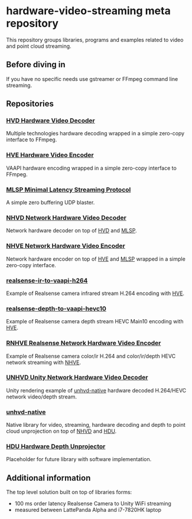 # hardware-video-streaming meta repository

This repository groups libraries, programs and examples related to video and point cloud streaming.

## Before diving in

If you have no specific needs use gstreamer or FFmpeg command line streaming.

## Repositories
 
### [HVD Hardware Video Decoder](https://github.com/bmegli/hardware-video-decoder)

Multiple technologies hardware decoding wrapped in a simple zero-copy interface to FFmpeg.

### [HVE Hardware Video Encoder](https://github.com/bmegli/hardware-video-encoder)

VAAPI hardware encoding wrapped in a simple zero-copy interface to FFmpeg.

### [MLSP Minimal Latency Streaming Protocol](https://github.com/bmegli/minimal-latency-streaming-protocol)

A simple zero buffering UDP blaster.

### [NHVD Network Hardware Video Decoder](https://github.com/bmegli/network-hardware-video-decoder)

Network hardware decoder on top of [HVD](https://github.com/bmegli/hardware-video-decoder) and [MLSP](https://github.com/bmegli/minimal-latency-streaming-protocol).

### [NHVE Network Hardware Video Encoder](https://github.com/bmegli/network-hardware-video-encoder)

Network hardware encoder on top of [HVE](https://github.com/bmegli/hardware-video-encoder) and [MLSP](https://github.com/bmegli/minimal-latency-streaming-protocol) wrapped in a simple zero-copy interface.

### [realsense-ir-to-vaapi-h264](https://github.com/bmegli/realsense-ir-to-vaapi-h264)

Example of Realsense camera infrared stream H.264 encoding with [HVE](https://github.com/bmegli/hardware-video-encoder).

### [realsense-depth-to-vaapi-hevc10](https://github.com/bmegli/realsense-depth-to-vaapi-hevc10)

Example of Realsense camera depth stream HEVC Main10 encoding with [HVE](https://github.com/bmegli/hardware-video-encoder).

### [RNHVE Realsense Network Hardware Video Encoder](https://github.com/bmegli/realsense-network-hardware-video-encoder)

Example of Realsense camera color/ir H.264 and color/ir/depth HEVC network streaming with [NHVE](https://github.com/bmegli/network-hardware-video-encoder).

### [UNHVD Unity Network Hardware Video Decoder](https://github.com/bmegli/unity-network-hardware-video-decoder)

Unity rendering example of [unhvd-native](https://github.com/bmegli/unhvd-native) hardware decoded H.264/HEVC network  video/depth stream.

### [unhvd-native](https://github.com/bmegli/unhvd-native)

Native library for video, streaming, hardware decoding and depth to point cloud unprojection on top of [NHVD](https://github.com/bmegli/network-hardware-video-decoder) and [HDU](https://github.com/bmegli/hardware-depth-unprojector).

### [HDU Hardware Depth Unprojector](https://github.com/bmegli/hardware-depth-unprojector)

Placeholder for future library with software implementation.

## Additional information

The top level solution built on top of libraries forms:
- 100 ms order latency Realsense Camera to Unity WiFi streaming
- measured between LattePanda Alpha and i7-7820HK laptop
